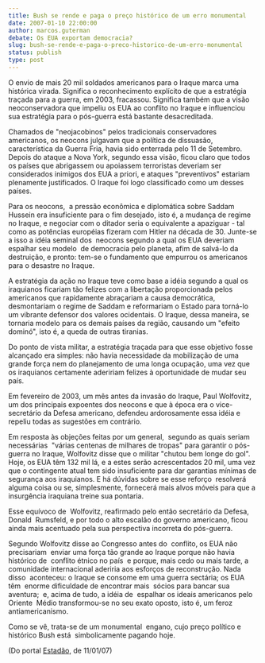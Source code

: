 ```yaml
---
title: Bush se rende e paga o preço histórico de um erro monumental
date: 2007-01-10 22:00:00
author: marcos.guterman
debate: Os EUA exportam democracia?
slug: bush-se-rende-e-paga-o-preco-historico-de-um-erro-monumental
status: publish 
type: post
---
```


O envio de mais 20 mil soldados americanos para o Iraque marca uma histórica virada. Significa o reconhecimento explícito de que a estratégia traçada para a guerra, em 2003, fracassou. Significa também que a visão neoconservadora que impeliu os EUA ao conflito no Iraque e influenciou sua estratégia para o pós-guerra está bastante desacreditada.  
  

 Chamados de "neojacobinos" pelos tradicionais conservadores americanos, os neocons julgavam que a política de dissuasão, característica da Guerra Fria, havia sido enterrada pelo 11 de Setembro. Depois do ataque a Nova York, segundo essa visão, ficou claro que todos os países que abrigassem ou apoiassem terroristas deveriam ser considerados inimigos dos EUA a priori, e ataques "preventivos" estariam plenamente justificados. O Iraque foi logo classificado como um desses países.   
  
Para os neocons,  a pressão econômica e diplomática sobre Saddam Hussein era insuficiente para o fim desejado, isto é, a mudança de regime no Iraque, e negociar com o ditador seria o equivalente a apaziguar - tal como as potências européias fizeram com Hitler na década de 30. Junte-se a isso a idéia seminal dos  neocons segundo a qual os EUA deveriam espalhar seu modelo  de democracia pelo planeta, afim de salvá-lo da destruição, e pronto: tem-se o fundamento que empurrou os americanos para o desastre no Iraque.    
  
A estratégia da ação no Iraque teve como base a idéia segundo a qual os iraquianos ficariam tão felizes com a libertação proporcionada pelos americanos que rapidamente abraçariam a causa democrática, desmontariam o regime de Saddam e reformariam o Estado para torná-lo um vibrante defensor dos valores ocidentais. O Iraque, dessa maneira, se tornaria modelo para os demais países da região, causando um "efeito dominó", isto é, a queda de outras tiranias.   
  
Do ponto de vista militar, a estratégia traçada para que esse objetivo fosse alcançado era simples: não havia necessidade da mobilização de uma grande força nem do planejamento de uma longa ocupação, uma vez que os iraquianos certamente adeririam felizes à oportunidade de mudar seu país.   
  
Em fevereiro de 2003, um mês antes da invasão do Iraque, Paul Wolfovitz, um dos principais expoentes dos neocons e que à época era o vice-secretário da Defesa americano, defendeu ardorosamente essa idéia e repeliu todas as sugestões em contrário.   
  
Em resposta às objeções feitas por um general,  segundo as quais seriam necessárias  "várias centenas de milhares de tropas" para garantir o pós-guerra no Iraque, Wolfovitz disse que o militar "chutou bem longe do gol". Hoje, os EUA têm 132 mil lá, e a estes serão acrescentados 20 mil, uma vez  que o contingente atual tem sido insuficiente para dar garantias mínimas de segurança aos iraquianos. E há dúvidas sobre se esse reforço  resolverá alguma coisa ou se, simplesmente, fornecerá mais alvos móveis para que a insurgência iraquiana treine sua pontaria.   
  
Esse equívoco de  Wolfovitz, reafirmado pelo então secretário da Defesa, Donald  Rumsfeld, e por todo o alto escalão do governo americano, ficou ainda mais acentuado pela sua perspectiva incorreta do pós-guerra.   
  
Segundo Wolfovitz disse ao Congresso antes do  conflito, os EUA não precisariam  enviar uma força tão grande ao Iraque porque não havia histórico de  conflito étnico no país  e porque, mais cedo ou mais tarde, a comunidade internacional aderiria aos esforços de reconstrução. Nada disso  aconteceu: o Iraque se consome em uma guerra sectária; os EUA têm  enorme dificuldade de encontrar mais  sócios para bancar sua aventura;  e, acima de tudo, a idéia de  espalhar os ideais americanos pelo Oriente  Médio transformou-se no seu exato oposto, isto é, um feroz  antiamericanismo.    
  
Como se vê, trata-se de um monumental  engano, cujo preço político e histórico Bush está  simbolicamente pagando hoje.  
  
(Do portal [Estadão](http://blog.estadao.com.br/blog/guterman/?title=bush_se_rende_e_paga_o_preco_historico_d&more=1&c=1&tb=1&pb=1), de 11/01/07) 
